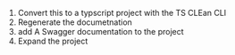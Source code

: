 1. Convert this to a typscript project with the TS CLEan CLI
2. Regenerate the documetnation
3. add A Swagger documentation to the project
3. Expand the project